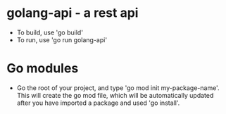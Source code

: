 # golang-api - a rest api

- To build, use 'go build'
- To run, use 'go run golang-api'

# Go modules
- Go the root of your project, and type 'go mod init my-package-name'.
This will create the go mod file, which will be automatically updated after you have imported a package and used 'go install'.
